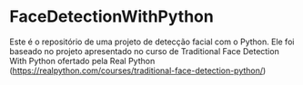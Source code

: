 # FaceDetectionWithPython
Este é o repositório de uma projeto de detecção facial com o Python. Ele foi baseado no projeto apresentado no curso de Traditional Face Detection With Python ofertado pela Real Python (https://realpython.com/courses/traditional-face-detection-python/)
